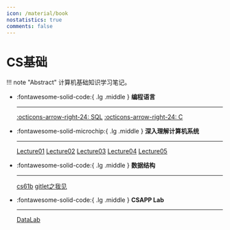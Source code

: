 ```yaml
---
icon: /material/book
nostatistics: true
comments: false
---
```


# CS基础

!!! note "Abstract"
    计算机基础知识学习笔记。

<div class="grid cards" markdown>

-   :fontawesome-solid-code:{ .lg .middle } __编程语言__

    ---
    
    
    [:octicons-arrow-right-24: SQL](language/SQL.md)
    [:octicons-arrow-right-24: C](language/c.md)

-   :fontawesome-solid-microchip:{ .lg .middle } __深入理解计算机系统__

    ---

    
    [Lecture01](csapp/lecture/01.md)
    [Lecture02](csapp/lecture/02.md)
    [Lecture03](csapp/lecture/03.md)
    [Lecture04](csapp/lecture/04.md)
    [Lecture05](csapp/lecture/05.md)


-   :fontawesome-solid-code:{ .lg .middle } __数据结构__

    ---

    [cs61b](cs61b/cs61b.md)
    [gitlet之我见](cs61b/gitlet之我见.md)


-   :fontawesome-solid-code:{ .lg .middle } __CSAPP Lab__

    ---

    [DataLab](csapp/Lab/DataLab.md)
